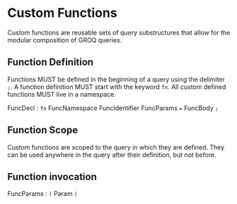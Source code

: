 # Custom Functions

Custom functions are reusable sets of query substructures that allow for the modular composition of GROQ queries.

## Function Definition

Functions MUST be defined in the beginning of a query using the delimiter `;`.
A function definition MUST start with the keyword `fn`.
All custom defined functions MUST live in a namespace.

FuncDecl : `fn` FuncNamespace FuncIdentifier FuncParams `=` FuncBody `;`

## Function Scope

Custom functions are scoped to the query in which they are defined. They can be used anywhere in the query after their definition, but not before.

## Function invocation

FuncParams : `(` Param `)`
